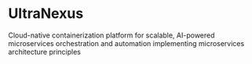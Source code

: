 # UltraNexus
Cloud-native containerization platform for scalable, AI-powered microservices orchestration and automation implementing microservices architecture principles
